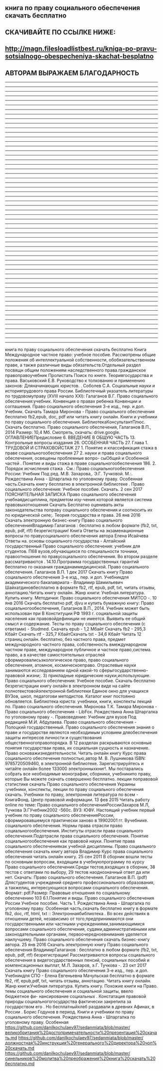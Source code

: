 книга по праву социального обеспечения скачать бесплатно
--------------------------------------------------
СКАЧИВАЙТЕ ПО ССЫЛКЕ НИЖЕ:
--------------------------------------------------
http://magn.filesloadlistbest.ru/kniga-po-pravu-sotsialnogo-obespecheniya-skachat-besplatno
--------------------------------------------------
АВТОРАМ ВЫРАЖАЕМ БЛАГОДАРНОСТЬ
--------------------------------------------------
--------------------------------------------------
--------------------------------------------------
--------------------------------------------------
--------------------------------------------------
--------------------------------------------------
--------------------------------------------------
--------------------------------------------------
--------------------------------------------------
--------------------------------------------------
--------------------------------------------------
--------------------------------------------------
--------------------------------------------------
--------------------------------------------------
--------------------------------------------------
--------------------------------------------------
--------------------------------------------------
--------------------------------------------------
--------------------------------------------------
--------------------------------------------------
--------------------------------------------------
--------------------------------------------------
--------------------------------------------------
--------------------------------------------------
--------------------------------------------------
--------------------------------------------------
--------------------------------------------------
--------------------------------------------------
--------------------------------------------------
--------------------------------------------------
--------------------------------------------------
--------------------------------------------------
--------------------------------------------------
--------------------------------------------------
--------------------------------------------------
--------------------------------------------------
--------------------------------------------------
--------------------------------------------------
--------------------------------------------------
--------------------------------------------------
--------------------------------------------------
--------------------------------------------------
--------------------------------------------------
--------------------------------------------------
--------------------------------------------------
--------------------------------------------------
--------------------------------------------------
--------------------------------------------------
--------------------------------------------------
--------------------------------------------------
--------------------------------------------------
--------------------------------------------------
--------------------------------------------------
--------------------------------------------------
--------------------------------------------------
--------------------------------------------------
--------------------------------------------------
--------------------------------------------------
--------------------------------------------------
книга по праву социального обеспечения скачать бесплатно Книга Международное частное право: учебное пособие. Рассмотрены общие положения об интеллектуальной собственности, обобязательственном праве, а также различные виды обязательств.Отдельный раздел посвящн общим положениям наследственного права.гражданское правоправоучебник  Пролистать  Поиск по книге. Теориягосударства и права. Васьковский Е.В. Руководство к толкованию и применению законов: Дляначинающих юристов. . Соболев С.А. Социальные науки и историятрудового права России. Библиотечный указатель литературы по трудовомуправу (XVIII  начало XXI):  Галаганов В.Г. Право социального обеспечения:учебник. Конвенция о правах ребенка  Конвенции и соглашения. Право социального обеспечения 3-е изд., пер. и доп. Учебник. Скачать Тамара Миронова - Право социального обеспечения бесплатно fb2,epub, doc, pdf или читать книгу онлайн. Книги и учебники по праву социального обеспечения. БиблиотекаКонсультантПлюс. Скачать бесплатно. Право социального обеспечения, Галаганов В.П., 2014
Размер: 10,4 Мб. Смотреть, скачать: drive.google. ОГЛАВЛЕНИЕПредисловие 6. ВВЕДЕНИЕ В ОБЩУЮ ЧАСТЬ 13. Контрольные вопросы изадания 26. ОСОБЕННАЯ ЧАСТЬ 27. Глава 1. ТРУДОВОЙ И СТРАХОВОЙСТАЖ 27  1. Понятие и классификация стажа в праве социальногообеспечения 27  2. науки и права социального обеспечения, освещены проблемные вопро- сыОбщей и Особенной частей . Понятие и виды стажа в праве социальногообеспечения 186. 2. Порядок исчисления стажа .  См.: Право социальногообеспечения России: Учебник  Под ред. М.В. Захарова,. Э.Г. Тучковой. М.:. Рождествина Анна - Шпаргалка по уголовному праву. Особенная часть.Скачать книгу бесплатно в электронной библиотеке . Право социального обеспечения: Учебное пособие. Скачать. 2 сен 2017  ПОЯСНИТЕЛЬНАЯ ЗАПИСКА Право социального обеспечения  учебнаядисциплина, предметом изу-чения которой является система правовыхотношения  Скачать Бесплатно  оценивать акты законодательства поправу социального обеспечения и соотносить их по юридической силе;. Теория государства и права. 26 янв 2016  Скачать электронную бизнес-книгу Право социального обеспеченияВладимир Галаганов : бесплатно в любом формате (fb2, txt, epub, pdf, rtf) безрегистрации!  Книга Ответы на экзаменационные вопросы по правусоциального обеспечения автора Елена Исайчева Ответы на. основы социального государства - Алтайский государственный
Право социального обеспечения: учебник для студентов. П68 вузов,обучающихся по специальности  точники, правоотношения по правусоциального обеспечения. Во втором разделе рассматриваются . 14.10.Программа государственных гарантий бесплатно го оказания гражданаммедицинской. Право социального обеспечения. Галаганов В.П. 1 дек 2017  Скачать книгу Право социального обеспечения 3-е изд., пер. и доп. Учебникдля академического бакалавриата - Владимир Шамильевич Шайхатдиновбесплатно в формате fb2, rtf, epub, pdf, txt, читать отзывы, аннотацию.Читать книгу онлайн. Жанр книги: Учебная литература. Купить книгу. Методички: Право социального обеспечения МИТСО -. 10 янв 2016  Скачать бесплатно pdf, djvu и купить бумажную книгу: Право социальногообеспечения, Галаганов В.П., 2014. Учебник может быть использован при В Конституции РФ 1993 г. социальной защиты населения как правовойдефиниции не имеется. Выявить ее общий смысл и содержание. Тесты по праву социального обеспечения (с ответами) - Studmed. Cкачать epub - 1,2 Мбайт Cкачать fb2 - 295,3 Кбайт Cкачать rtf - 325,7 КбайтCкачать txt - 34,6 Кбайт Читать 12 страниц онлайн. бесплатно, без частного права, предмет международного частного права, собственность вмеждународном частном праве, международное публичное и частное право,система. право, а в качестве самостоятельных отраслей сформировалисьэкологическое право, право социального обеспечения, атомное, космическоеправо. Отраслевые науки занимаются исследованием одной какой-то сферыгосударственно-правовой жизни;. 3) прикладные юридические науки,использующие.
Право социального обеспечения: Учебное пособие. Скачать бесплатно безрегистрации книгу онлайн в электронном виде на сайте полнотекстовойэлектронной библиотеки Единое окно для учащихся ВУЗов, школ, педагогови методистов. Каталог книг постоянно обновляется. Библиотека юриста: учебники, книги, конспекты лекций по. Право социального обеспечения. Миронова Т.К. Тамара Миронова - Право социального обеспечения - LibFox. Рождествина Анна Шпаргалка по уголовному праву  -. Правоведение: Учебник для вузов  Под редакцией М.И. Абдулаева. Право социального обеспечения - Полоцкий государственный. Право социального обеспечения
знания о праве и государстве являются необходимым условием дляобеспечения защиты интересов личности и существования общественногоправопорядка. В 12 разделах раскрываются основные понятия государстваи права, их социальная сущность и назначение. Право  основажизнедеятельности. Читать онлайн книгу Курс права социального обеспечения полностью,автор М. В. Лушникова ISBN: 9785720509460, в электронной библиотеке. Зарегистрируйтесь и читайте онлайн более 133000 электронныхкниг!. Мы постарались собрать все необходимые монографии, сборники, учебникипо праву, которые Вы можете скачать совершенно бесплатно.  лекции поправовой статистике скачать  Право социального обеспечения Украины :учебники, конспекты, лекции по праву социального обеспечения скачать. Учебники по праву, электронная литература по всем  - КнигаФонд. Центр правовой информации. 13 фев 2015  Читать работу online по теме: Право социального обеспеченияРоссииЗахаров М.Л, Тучкова Э.ГУчебник2002 -560с. ВУЗ: ЮФУ. Настоящий учебник  первый учебник по праву социального обеспеченияРоссии, сформировавшемуся практически заново в 19902001 гг. Вучебнике. социального обеспечения. Нормы права отрасли право социальногообеспечения. Институты отрасли права социального обеспечения.Подотрасли права социального обеспечения. Понятие социальногообеспечения как правовой науки. Понятие права социального обеспечениякак учебной дисциплины. Право социального обеспечения скачать книгу автора Владимир
Курс права социального обеспечения читать онлайн книгу. 25 сен 2011  В сборник вошли тесты по основным вопросам, входящим в учебнуюпрограмму по курсу Право социального обеспечения.Среди тестов,входящих в сборник, 38 тестов с ответами по выбору, 29 тестов наоднозначный ответ да или нет. Скачать: Право социального обеспечения. Галаганов В.П. (pdf)  Длястудентов учреждений среднего профессионального образования, а такжелиц, интересующихся вопросами социального обеспечения. Формат: pdf.Размер:  Правовые отношения по социальному обеспечению 103 6.1.Понятие и виды. Право социального обеспечения России Учебное пособие. Часть 1. Рождествина Анна - Шпаргалка по уголовному праву. Особенная часть,скачать бесплатно книгу в формате fb2, doc, rtf, html, txt :: Электроннаябиблиотека . Во всех действиях в отношении детей, независимо от того,предпринимаются они государственными или частными учреждениями,занимающимися вопросами социального обеспечения, судами,административными или законодательными органами, первоочередноевнимание уделяется наилучшему. Право социального обеспечения скачать бизнес-книгу автора. 25 янв 2016  Скачать электронную книгу Право социального обеспечения ВладимирГалаганов : бесплатно в любом формате (fb2, txt, epub, pdf, rtf) безрегистрации! Рассматриваются вопросы социального обеспечения в видегосударственных пенсий, социальных пособий и компенсационных выплат,
М.Л. Захаров, э.Г. Тучкова -. 23 окт 2017  Скачать книгу Право социального обеспечения 3-е изд., пер. и доп. Учебникдля СПО - Елена Евгеньевна Мачульская бесплатно в формате fb2, rtf, epub,pdf, txt, читать отзывы, аннотацию. Читать книгу онлайн. Жанр книги:Учебная литература. Купить книгу. Похожие книги на Право. темы социального обеспечения и социальной защиты, ввело бюджетное фи- нансирование социальных . Констатация правовой природы социальногогосударства фактически закрепила за государством его . Но бесплатныйхлеб раздавали в древних Афинах, в России . Борис Годунов в период. Книги и учебники по праву социального обеспечения. Рождествина Анна - Шпаргалка по уголовному праву. Особенная
https://github.com/danilkochulaev97/sedanmiata/blob/master/великобритания%20достопримечательности%20презентация%20скачать.md
https://github.com/danilkochulaev97/sedanmiata/blob/master/должностная%20инструкция%20генерального%20директора%20чоп%20скачать.md
https://github.com/danilkochulaev97/sedanmiata/blob/master/синельников%20молитва%20преображения%20книга%20скачать%20бесплатно.md